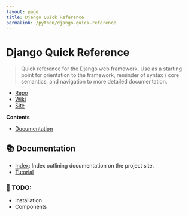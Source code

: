 ```yaml
---
layout: page
title: Django Quick Reference
permalink: /python/django-quick-reference
---
```


# Django Quick Reference
> Quick reference for the Django web framework. Use as a starting point for
> orientation to the framework, reminder of syntax / core semantics, and navigation to more detailed documentation.

- [Repo](https://github.com/django/django)
- [Wiki](https://en.wikipedia.org/wiki/Django_(web_framework))
- [Site](https://www.djangoproject.com/)

**Contents**
- [Documentation](#documentation)

## 📚 Documentation

- [Index](https://docs.djangoproject.com/en/4.2/): Index outlining documentation
on the project site.
- [Tutorial](https://docs.djangoproject.com/en/4.2/intro/tutorial01/)

### 🚧 TODO:

- Installation
- Components
